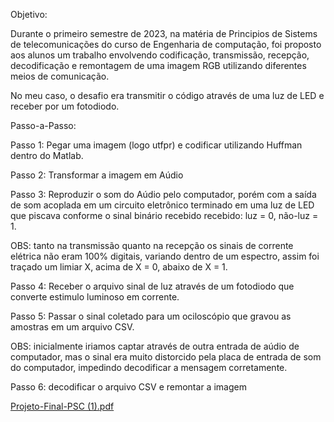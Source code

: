 Objetivo: 

Durante o primeiro semestre de 2023, na matéria de Principios de Sistems de telecomunicações do curso de Engenharia de computação, foi proposto aos alunos um trabalho envolvendo codificação, transmissão, recepção, decodificação e remontagem de uma imagem RGB utilizando diferentes meios de comunicação.

No meu caso, o desafio era transmitir o código através de uma luz de LED e receber por um fotodiodo.

 Passo-a-Passo:

 Passo 1: Pegar uma imagem (logo utfpr) e codificar utilizando Huffman dentro do Matlab.

 Passo 2: Transformar a imagem em Aúdio

 Passo 3: Reproduzir o som do Aúdio pelo computador, porém com a saída de som acoplada em um circuito eletrônico terminado em uma luz de LED que piscava conforme o sinal binário recebido recebido: luz = 0, não-luz = 1.

 OBS: tanto na transmissão quanto na recepção os sinais de corrente elétrica não eram 100% digitais, variando dentro de um espectro, assim foi traçado um limiar X, acima de X = 0, abaixo de X = 1.

 Passo 4: Receber o arquivo sinal de luz através de um fotodiodo que converte estimulo luminoso em corrente.

 Passo 5: Passar o sinal coletado para um ociloscópio que gravou as amostras em um arquivo CSV.

 OBS: inicialmente iriamos captar através de outra entrada de aúdio de computador, mas o sinal era muito distorcido pela placa de entrada de som do computador, impedindo decodificar a mensagem corretamente.

 Passo 6: decodificar o arquivo CSV e remontar a imagem

 [Projeto-Final-PSC (1).pdf](https://github.com/VBertuol/Projeto-Telecomunicacoes--Transmissao-de-imagem-RGB-codificada-em-Huffman-atraves-de-luz-de-LED/files/12373553/Projeto-Final-PSC.1.pdf)
